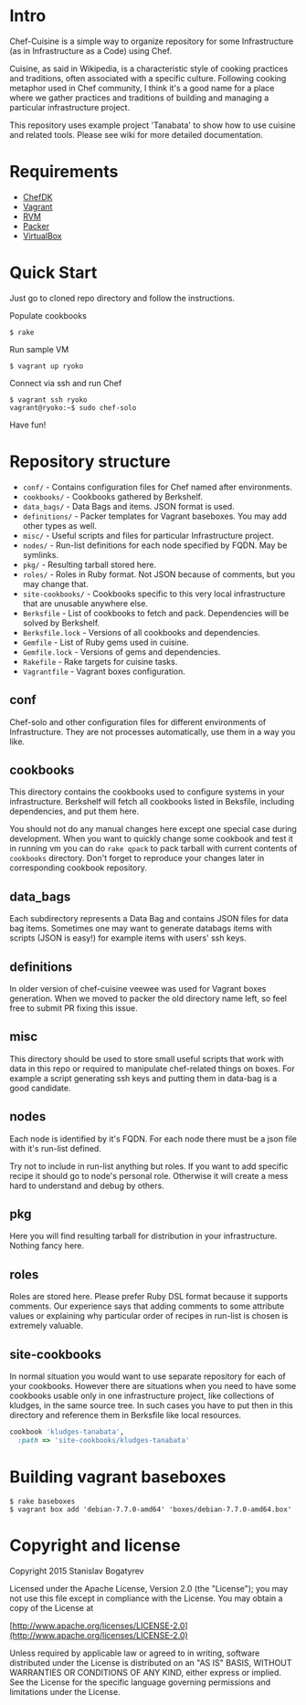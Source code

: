 # Intro

Chef-Cuisine is a simple way to organize repository for some
Infrastructure (as in Infrastructure as a Code) using Chef.

Cuisine, as said in Wikipedia, is a characteristic style of cooking
practices and traditions, often associated with a specific culture.
Following cooking metaphor used in Chef community, I think it's a good
name for a place where we gather practices and traditions of building
and managing a particular infrastructure project.

This repository uses example project 'Tanabata' to show how to use
cuisine and related tools. Please see wiki for more detailed
documentation.

# Requirements

* [ChefDK][ChefDK]
* [Vagrant][Vagrant]
* [RVM][RVM]
* [Packer][Packer]
* [VirtualBox][VirtualBox]

# Quick Start

Just go to cloned repo directory and follow the instructions.

Populate cookbooks

    $ rake

Run sample VM

    $ vagrant up ryoko

Connect via ssh and run Chef

    $ vagrant ssh ryoko
    vagrant@ryoko:~$ sudo chef-solo

Have fun!

# Repository structure

* `conf/` - Contains configuration files for Chef named after environments.
* `cookbooks/` - Cookbooks gathered by Berkshelf.
* `data_bags/` - Data Bags and items. JSON format is used.
* `definitions/` - Packer templates for Vagrant baseboxes. You may add other types as well.
* `misc/` - Useful scripts and files for particular Infrastructure project.
* `nodes/` - Run-list definitions for each node specified by FQDN. May be symlinks.
* `pkg/` - Resulting tarball stored here.
* `roles/` - Roles in Ruby format. Not JSON because of comments, but you may change that.
* `site-cookbooks/` - Cookbooks specific to this very local infrastructure that are unusable anywhere else.
* `Berksfile` - List of cookbooks to fetch and pack. Dependencies will be solved by Berkshelf.
* `Berksfile.lock` - Versions of all cookbooks and dependencies.
* `Gemfile` - List of Ruby gems used in cuisine.
* `Gemfile.lock` - Versions of gems and dependencies.
* `Rakefile` - Rake targets for cuisine tasks.
* `Vagrantfile` - Vagrant boxes configuration.

## conf

Chef-solo and other configuration files for different environments of
Infrastructure. They are not processes automatically, use them in a
way you like.

## cookbooks

This directory contains the cookbooks used to configure systems in
your infrastructure. Berkshelf will fetch all cookbooks listed in
Beksfile, including dependencies, and put them here.

You should not do any manual changes here except one special case
during development. When you want to quickly change some cookbook and
test it in running vm you can do `rake qpack` to pack tarball with
current contents of `cookbooks` directory. Don't forget to reproduce
your changes later in corresponding cookbook repository.

## data_bags

Each subdirectory represents a Data Bag and contains JSON files for
data bag items. Sometimes one may want to generate databags items
with scripts (JSON is easy!) for example items with users' ssh keys.

## definitions

In older version of chef-cuisine veewee was used for Vagrant boxes
generation. When we moved to packer the old directory name left, so
feel free to submit PR fixing this issue.

## misc

This directory should be used to store small useful scripts that work
with data in this repo or required to manipulate chef-related things
on boxes. For example a script generating ssh keys and putting them in
data-bag is a good candidate.

## nodes

Each node is identified by it's FQDN. For each node there must be a
json file with it's run-list defined.

Try not to include in run-list anything but roles. If you want to add
specific recipe it should go to node's personal role. Otherwise it
will create a mess hard to understand and debug by others.

## pkg

Here you will find resulting tarball for distribution in your
infrastructure. Nothing fancy here.

## roles

Roles are stored here. Please prefer Ruby DSL format because it
supports comments. Our experience says that adding comments to some
attribute values or explaining why particular order of recipes in
run-list is chosen is extremely valuable.

## site-cookbooks

In normal situation you would want to use separate repository for each
of your cookbooks. However there are situations when you need to have
some cookbooks usable only in one infrastructure project, like
collections of kludges, in the same source tree. In such cases you
have to put then in this directory and reference them in Berksfile
like local resources.

```ruby
cookbook 'kludges-tanabata',
  :path => 'site-cookbooks/kludges-tanabata'
```

# Building vagrant baseboxes

    $ rake baseboxes
    $ vagrant box add 'debian-7.7.0-amd64' 'boxes/debian-7.7.0-amd64.box'

# Copyright and license

Copyright 2015 Stanislav Bogatyrev

Licensed under the Apache License, Version 2.0 (the "License");
you may not use this file except in compliance with the License.
You may obtain a copy of the License at

  [http://www.apache.org/licenses/LICENSE-2.0](http://www.apache.org/licenses/LICENSE-2.0)

Unless required by applicable law or agreed to in writing, software
distributed under the License is distributed on an "AS IS" BASIS,
WITHOUT WARRANTIES OR CONDITIONS OF ANY KIND, either express or implied.
See the License for the specific language governing permissions and
limitations under the License.

[ChefDK]: https://www.getchef.com/downloads/chef-dk "Chef Development Kit"
[Vagrant]: https://www.vagrantup.com/downloads "Vagrant"
[RVM]: http://rvm.io/rvm/install "Ruby Version Manager"
[Packer]: https://packer.io/downloads.html "Packer"
[VirtualBox]: https://www.virtualbox.org/ "VirtualBox"
